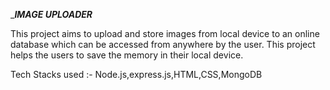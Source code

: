   ____IMAGE UPLOADER___
  
  This project aims to upload and store images from local device to an online database which can be accessed from anywhere by the user. This project helps the users to save the memory in their local device.
  
  Tech Stacks used :- Node.js,express.js,HTML,CSS,MongoDB
